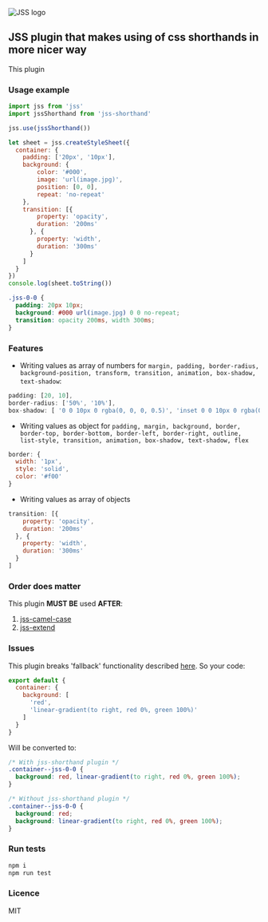 ![JSS logo](https://avatars1.githubusercontent.com/u/9503099?v=3&s=60)

## JSS plugin that makes using of css shorthands in more nicer way
This plugin

### Usage example
```javascript
import jss from 'jss'
import jssShorthand from 'jss-shorthand'

jss.use(jssShorthand())

let sheet = jss.createStyleSheet({
  container: {
    padding: ['20px', '10px'],
    background: {
        color: '#000',
        image: 'url(image.jpg)',
        position: [0, 0],
        repeat: 'no-repeat'
    },
    transition: [{
        property: 'opacity',
        duration: '200ms'
      }, {
        property: 'width',
        duration: '300ms'
      }
    ]
  }
})
console.log(sheet.toString())
```
```css
.jss-0-0 {
  padding: 20px 10px;
  background: #000 url(image.jpg) 0 0 no-repeat;
  transition: opacity 200ms, width 300ms;
}
```
### Features
- Writing values as array of numbers for `margin, padding, border-radius, background-position, transform, transition, animation, box-shadow, text-shadow`:
```javascript
padding: [20, 10],
border-radius: ['50%', '10%'],
box-shadow: [ '0 0 10px 0 rgba(0, 0, 0, 0.5)', 'inset 0 0 10px 0 rgba(0, 0, 0, 0.5)']
```
- Writing values as object for `padding, margin, background, border, border-top, border-bottom, border-left, border-right, outline, list-style, transition, animation, box-shadow, text-shadow, flex`
```javascript
border: {
  width: '1px',
  style: 'solid',
  color: '#f00'
}
```
- Writing values as array of objects
```javascript
transition: [{
    property: 'opacity',
    duration: '200ms'
  }, {
    property: 'width',
    duration: '300ms'
  }
]
```

### Order does matter
This plugin **MUST BE** used **AFTER**:
1. [jss-camel-case](https://github.com/jsstyles/jss-camel-case)
2. [jss-extend](https://github.com/jsstyles/jss-extend)


### Issues
This plugin breaks 'fallback' functionality described [here](https://github.com/jsstyles/jss/blob/master/docs/json-api.md). So your code:
```javascript
export default {
  container: {
    background: [
      'red',
      'linear-gradient(to right, red 0%, green 100%)'
    ]
  }
}
```
Will be converted to:
```css
/* With jss-shorthand plugin */
.container--jss-0-0 {
  background: red, linear-gradient(to right, red 0%, green 100%);
}

/* Without jss-shorthand plugin */
.container--jss-0-0 {
  background: red;
  background: linear-gradient(to right, red 0%, green 100%);
}
```

### Run tests
```bash
npm i
npm run test
```
### Licence
MIT

